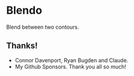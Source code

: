 # Blendo

Blend between two contours.

## Thanks!

- Connor Davenport, Ryan Bugden and Claude.
- My Github Sponsors. Thank you all so much!